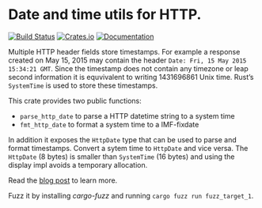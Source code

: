 # Date and time utils for HTTP.

[![Build Status](https://github.com/pyfisch/httpdate/actions/workflows/ci.yml/badge.svg)](https://github.com/pyfisch/httpdate/actions/workflows/ci.yml)
[![Crates.io](https://img.shields.io/crates/v/httpdate.svg)](https://crates.io/crates/httpdate)
[![Documentation](https://docs.rs/httpdate/badge.svg)](https://docs.rs/httpdate)

Multiple HTTP header fields store timestamps.
For example a response created on May 15, 2015 may contain the header
`Date: Fri, 15 May 2015 15:34:21 GMT`. Since the timestamp does not
contain any timezone or leap second information it is equvivalent to
writing 1431696861 Unix time. Rust’s `SystemTime` is used to store
these timestamps.

This crate provides two public functions:

* `parse_http_date` to parse a HTTP datetime string to a system time
* `fmt_http_date` to format a system time to a IMF-fixdate

In addition it exposes the `HttpDate` type that can be used to parse
and format timestamps. Convert a sytem time to `HttpDate` and vice versa.
The `HttpDate` (8 bytes) is smaller than `SystemTime` (16 bytes) and
using the display impl avoids a temporary allocation.

Read the [blog post](https://pyfisch.org/blog/http-datetime-handling/) to learn
more.

Fuzz it by installing *cargo-fuzz* and running `cargo fuzz run fuzz_target_1`.
